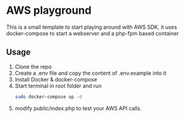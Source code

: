 # AWS playground

This is a small template to start playing around with AWS SDK, it uses docker-compose to start a webserver and a php-fpm based container


## Usage

1. Clone the repo
2. Create a .env file and copy the content of .env.example into it
3. Install Docker & docker-compose
4. Start terminal in root folder and run 
    ```bash
    sudo docker-compose up -d
    ```
5. modify public/index.php to test your AWS API calls.